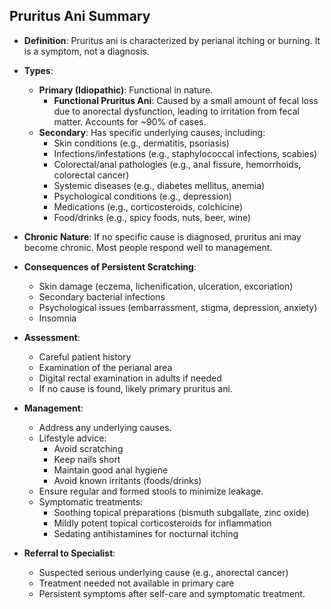 ## Pruritus Ani Summary

- **Definition**: Pruritus ani is characterized by perianal itching or burning. It is a symptom, not a diagnosis.

- **Types**:
  - **Primary (Idiopathic)**: Functional in nature.
    - **Functional Pruritus Ani**: Caused by a small amount of fecal loss due to anorectal dysfunction, leading to irritation from fecal matter. Accounts for ~90% of cases.
  - **Secondary**: Has specific underlying causes, including:
    - Skin conditions (e.g., dermatitis, psoriasis)
    - Infections/infestations (e.g., staphylococcal infections, scabies)
    - Colorectal/anal pathologies (e.g., anal fissure, hemorrhoids, colorectal cancer)
    - Systemic diseases (e.g., diabetes mellitus, anemia)
    - Psychological conditions (e.g., depression)
    - Medications (e.g., corticosteroids, colchicine)
    - Food/drinks (e.g., spicy foods, nuts, beer, wine)

- **Chronic Nature**: If no specific cause is diagnosed, pruritus ani may become chronic. Most people respond well to management.

- **Consequences of Persistent Scratching**:
  - Skin damage (eczema, lichenification, ulceration, excoriation)
  - Secondary bacterial infections
  - Psychological issues (embarrassment, stigma, depression, anxiety)
  - Insomnia

- **Assessment**:
  - Careful patient history
  - Examination of the perianal area
  - Digital rectal examination in adults if needed
  - If no cause is found, likely primary pruritus ani.

- **Management**:
  - Address any underlying causes.
  - Lifestyle advice:
    - Avoid scratching
    - Keep nails short
    - Maintain good anal hygiene
    - Avoid known irritants (foods/drinks)
  - Ensure regular and formed stools to minimize leakage.
  - Symptomatic treatments:
    - Soothing topical preparations (bismuth subgallate, zinc oxide)
    - Mildly potent topical corticosteroids for inflammation
    - Sedating antihistamines for nocturnal itching

- **Referral to Specialist**:
  - Suspected serious underlying cause (e.g., anorectal cancer)
  - Treatment needed not available in primary care
  - Persistent symptoms after self-care and symptomatic treatment.